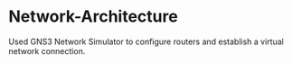 # Network-Architecture
Used GNS3 Network Simulator to configure routers and establish a virtual network connection. 
